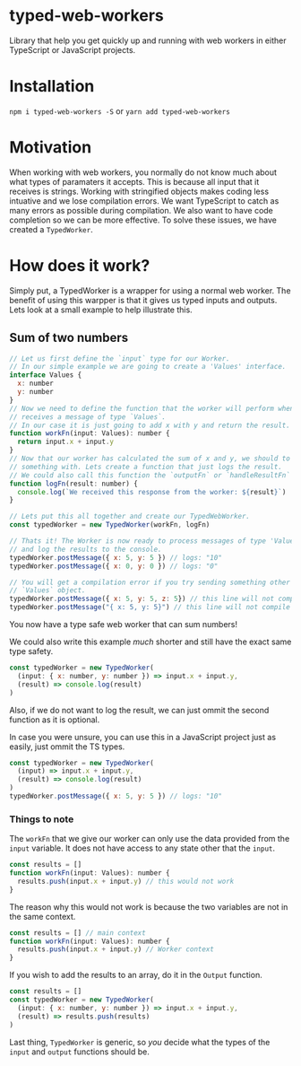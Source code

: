 # typed-web-workers
Library that help you get quickly up and running with web workers in either TypeScript or JavaScript projects.

# Installation
`npm i typed-web-workers -S` or `yarn add typed-web-workers`

# Motivation
When working with web workers, you normally do not know much about what types of paramaters it accepts. This is because all input that it receives is strings. Working with stringified objects makes coding less intuative and we lose compilation errors. We want TypeScript to catch as many errors as possible during compilation. We also want to have code completion so we can be more effective. To solve these issues, we have created a `TypedWorker`.

# How does it work?
Simply put, a TypedWorker is a wrapper for using a normal web worker. The benefit of using this warpper is that it gives us typed inputs and outputs. Lets look at a small example to help illustrate this.

## Sum of two numbers
```javascript
// Let us first define the `input` type for our Worker.
// In our simple example we are going to create a 'Values' interface.
interface Values {
  x: number
  y: number
}
// Now we need to define the function that the worker will perform when it
// receives a message of type `Values`.
// In our case it is just going to add x with y and return the result.
function workFn(input: Values): number {
  return input.x + input.y
}
// Now that our worker has calculated the sum of x and y, we should to do
// something with. Lets create a function that just logs the result.
// We could also call this function the `outputFn` or `handleResultFn`
function logFn(result: number) {
  console.log(`We received this response from the worker: ${result}`)
}

// Lets put this all together and create our TypedWebWorker.
const typedWorker = new TypedWorker(workFn, logFn)

// Thats it! The Worker is now ready to process messages of type 'Values'
// and log the results to the console.
typedWorker.postMessage({ x: 5, y: 5 }) // logs: "10"
typedWorker.postMessage({ x: 0, y: 0 }) // logs: "0"

// You will get a compilation error if you try sending something other than a
// `Values` object.
typedWorker.postMessage({ x: 5, y: 5, z: 5}) // this line will not compile
typedWorker.postMessage("{ x: 5, y: 5}") // this line will not compile

```
You now have a type safe web worker that can sum numbers!

We could also write this example *much* shorter and still have the exact same type safety.
```javascript
const typedWorker = new TypedWorker(
  (input: { x: number, y: number }) => input.x + input.y,
  (result) => console.log(result)
)
```
Also, if we do not want to log the result, we can just ommit the second function as it is optional.

In case you were unsure, you can use this in a JavaScript project just as easily, just ommit the TS types.
```javascript
const typedWorker = new TypedWorker(
  (input) => input.x + input.y,
  (result) => console.log(result)
)
typedWorker.postMessage({ x: 5, y: 5 }) // logs: "10"

```
### Things to note
The `workFn` that we give our worker can only use the data provided from the `input` variable.
It does not have access to any state other that the `input`.
```javascript
const results = []
function workFn(input: Values): number {
  results.push(input.x + input.y) // this would not work
}
```
The reason why this would not work is because the two variables are not in the same context.
```javascript
const results = [] // main context
function workFn(input: Values): number {
  results.push(input.x + input.y) // Worker context
}
```
If you wish to add the results to an array, do it in the `Output` function.
```javascript
const results = []
const typedWorker = new TypedWorker(
  (input: { x: number, y: number }) => input.x + input.y,
  (result) => results.push(results)
)
```
Last thing, `TypedWorker` is generic, so *you* decide what the types of the `input` and `output` functions should be.